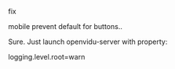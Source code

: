 
fix 

 mobile prevent default for buttons..



Sure. Just launch openvidu-server with property:

logging.level.root=warn

